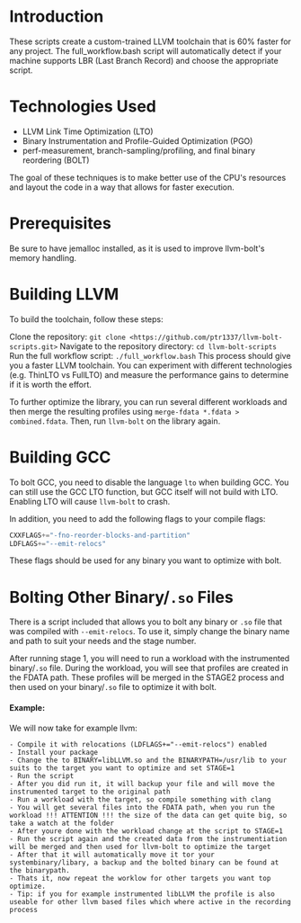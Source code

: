 # Introduction

These scripts create a custom-trained LLVM toolchain that is 60% faster for any project. The full_workflow.bash script will automatically detect if your machine supports LBR (Last Branch Record) and choose the appropriate script.

# Technologies Used

- LLVM Link Time Optimization (LTO)
- Binary Instrumentation and Profile-Guided Optimization (PGO)
- perf-measurement, branch-sampling/profiling, and final binary reordering (BOLT)

The goal of these techniques is to make better use of the CPU's resources and layout the code in a way that allows for faster execution.

# Prerequisites

Be sure to have jemalloc installed, as it is used to improve llvm-bolt's memory handling.

# Building LLVM

To build the toolchain, follow these steps:

Clone the repository: `git clone <https://github.com/ptr1337/llvm-bolt-scripts.git>`
Navigate to the repository directory: `cd llvm-bolt-scripts`
Run the full workflow script: `./full_workflow.bash`
This process should give you a faster LLVM toolchain. You can experiment with different technologies (e.g. ThinLTO vs FullLTO) and measure the performance gains to determine if it is worth the effort.

To further optimize the library, you can run several different workloads and then merge the resulting profiles using `merge-fdata *.fdata > combined.fdata`. Then, run `llvm-bolt` on the library again.

# Building GCC

To bolt GCC, you need to disable the language `lto` when building GCC. You can still use the GCC LTO function, but GCC itself will not build with LTO. Enabling LTO will cause `llvm-bolt` to crash.

In addition, you need to add the following flags to your compile flags:

```C
CXXFLAGS+="-fno-reorder-blocks-and-partition"
LDFLAGS+="--emit-relocs"
```

These flags should be used for any binary you want to optimize with bolt.

# Bolting Other Binary/`.so` Files

There is a script included that allows you to bolt any binary or `.so` file that was compiled with `--emit-relocs`. To use it, simply change the binary name and path to suit your needs and the stage number.

After running stage 1, you will need to run a workload with the instrumented binary/`.so` file. During the workload, you will see that profiles are created in the FDATA path. These profiles will be merged in the STAGE2 process and then used on your binary/`.so` file to optimize it with bolt.

#### Example:

We will now take for example llvm:

```
- Compile it with relocations (LDFLAGS+="--emit-relocs") enabled
- Install your package
- Change the to BINARY=libLLVM.so and the BINARYPATH=/usr/lib to your suits to the target you want to optimize and set STAGE=1
- Run the script
- After you did run it, it will backup your file and will move the instrumented target to the original path
- Run a workload with the target, so compile something with clang
- You will get several files into the FDATA path, when you run the workload !!! ATTENTION !!! the size of the data can get quite big, so take a watch at the folder
- After youre done with the workload change at the script to STAGE=1
- Run the script again and the created data from the instrumentiation will be merged and then used for llvm-bolt to optimize the target
- After that it will automatically move it tor your systembinary/libary, a backup and the bolted binary can be found at the binarypath.
- Thats it, now repeat the worklow for other targets you want top optimize.
- Tip: if you for example instrumented libLLVM the profile is also useable for other llvm based files which where active in the recording process
```

